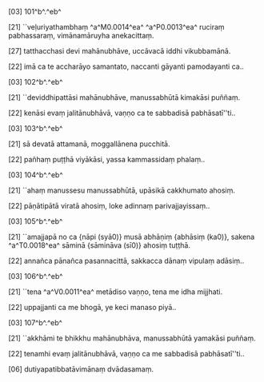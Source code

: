 [03] 101^b^.^eb^

[21] ``veḷuriyathambhaṃ ^a^M0.0014^ea^ ^a^P0.0013^ea^ ruciraṃ pabhassaraṃ,  vimānamāruyha anekacittaṃ.

[27] tatthacchasi devi mahānubhāve, uccāvacā iddhi  vikubbamānā.

[22] imā ca te accharāyo samantato, naccanti gāyanti  pamodayanti ca..

[03] 102^b^.^eb^

[21] ``deviddhipattāsi mahānubhāve, manussabhūtā kimakāsi  puññaṃ.

[22] kenāsi evaṃ jalitānubhāvā, vaṇṇo ca te sabbadisā  pabhāsatī''ti..

[03] 103^b^.^eb^

[21] sā devatā attamanā, moggallānena pucchitā.

[22] pañhaṃ puṭṭhā viyākāsi, yassa kammassidaṃ phalaṃ..

[03] 104^b^.^eb^

[21] ``ahaṃ manussesu manussabhūtā, upāsikā cakkhumato  ahosiṃ.

[22] pāṇātipātā viratā ahosiṃ, loke adinnaṃ  parivajjayissaṃ..

[03] 105^b^.^eb^

[21] ``amajjapā no ca {nāpi (syā0)} musā   abhāṇiṃ {abhāsiṃ (ka0)}, sakena ^a^T0.0018^ea^ sāminā {sāmināva (sī0)} ahosiṃ tuṭṭhā.

[22] annañca pānañca pasannacittā, sakkacca dānaṃ vipulaṃ  adāsiṃ..

[03] 106^b^.^eb^

[21] ``tena ^a^V0.0011^ea^ metādiso vaṇṇo, tena me idha mijjhati.

[22] uppajjanti ca me bhogā, ye keci manaso piyā..

[03] 107^b^.^eb^

[21] ``akkhāmi te bhikkhu mahānubhāva, manussabhūtā  yamakāsi puññaṃ.

[22] tenamhi evaṃ jalitānubhāvā, vaṇṇo ca me sabbadisā  pabhāsatī''ti..

[06] dutiyapatibbatāvimānaṃ dvādasamaṃ.